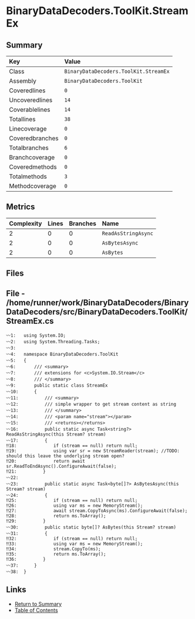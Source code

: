 ﻿# BinaryDataDecoders.ToolKit.StreamEx

## Summary

| Key             | Value                                 |
| :-------------- | :------------------------------------ |
| Class           | `BinaryDataDecoders.ToolKit.StreamEx` |
| Assembly        | `BinaryDataDecoders.ToolKit`          |
| Coveredlines    | `0`                                   |
| Uncoveredlines  | `14`                                  |
| Coverablelines  | `14`                                  |
| Totallines      | `38`                                  |
| Linecoverage    | `0`                                   |
| Coveredbranches | `0`                                   |
| Totalbranches   | `6`                                   |
| Branchcoverage  | `0`                                   |
| Coveredmethods  | `0`                                   |
| Totalmethods    | `3`                                   |
| Methodcoverage  | `0`                                   |

## Metrics

| Complexity | Lines | Branches | Name                |
| :--------- | :---- | :------- | :------------------ |
| 2          | 0     | 0        | `ReadAsStringAsync` |
| 2          | 0     | 0        | `AsBytesAsync`      |
| 2          | 0     | 0        | `AsBytes`           |

## Files

## File - /home/runner/work/BinaryDataDecoders/BinaryDataDecoders/src/BinaryDataDecoders.ToolKit/StreamEx.cs

```CSharp
〰1:   using System.IO;
〰2:   using System.Threading.Tasks;
〰3:   
〰4:   namespace BinaryDataDecoders.ToolKit
〰5:   {
〰6:       /// <summary>
〰7:       /// extensions for <c>System.IO.Stream</c>
〰8:       /// </summary>
〰9:       public static class StreamEx
〰10:      {
〰11:          /// <summary>
〰12:          /// simple wrapper to get stream content as string
〰13:          /// </summary>
〰14:          /// <param name="stream"></param>
〰15:          /// <returns></returns>
〰16:          public static async Task<string?> ReadAsStringAsync(this Stream? stream)
〰17:          {
‼18:              if (stream == null) return null;
‼19:              using var sr = new StreamReader(stream); //TODO: should this leave the underlying stream open?
‼20:              return await sr.ReadToEndAsync().ConfigureAwait(false);
‼21:          }
〰22:  
〰23:          public static async Task<byte[]?> AsBytesAsync(this Stream? stream)
〰24:          {
‼25:              if (stream == null) return null;
‼26:              using var ms = new MemoryStream();
‼27:              await stream.CopyToAsync(ms).ConfigureAwait(false);
‼28:              return ms.ToArray();
‼29:          }
〰30:          public static byte[]? AsBytes(this Stream? stream)
〰31:          {
‼32:              if (stream == null) return null;
‼33:              using var ms = new MemoryStream();
‼34:              stream.CopyTo(ms);
‼35:              return ms.ToArray();
‼36:          }
〰37:      }
〰38:  }
```

## Links

* [Return to Summary](Summary.md)
* [Table of Contents](../TOC.md)

